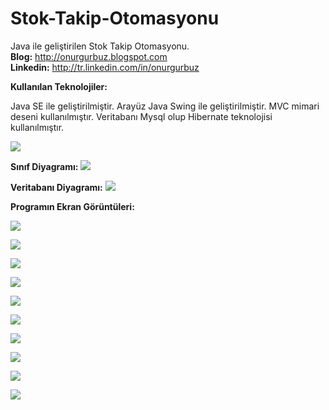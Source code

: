 # Stok-Takip-Otomasyonu
Java ile geliştirilen Stok Takip Otomasyonu.<br><b>Blog:</b> http://onurgurbuz.blogspot.com <br><b> Linkedin:</b> http://tr.linkedin.com/in/onurgurbuz

<b> Kullanılan Teknolojiler: </b>

Java SE  ile geliştirilmiştir.
Arayüz Java Swing ile geliştirilmiştir.
MVC mimari deseni kullanılmıştır.
Veritabanı Mysql olup Hibernate teknolojisi kullanılmıştır.



<a href="http://hizliresim.com/JpMONE"><img src="http://i.hizliresim.com/JpMONE.png" /></a>

<b>Sınıf Diyagramı:</b>
<a href="http://hizliresim.com/XBjEq7"><img src="http://i.hizliresim.com/XBjEq7.jpg" /></a>

<b>Veritabanı Diyagramı:</b>
<a href="http://hizliresim.com/LpXOgj"><img src="http://i.hizliresim.com/LpXOgj.png" /></a>

<b>Programın Ekran Görüntüleri:</b>

<a href="http://hizliresim.com/Dlry4O"><img src="http://i.hizliresim.com/Dlry4O.jpg" /></a>

<a href="http://hizliresim.com/RJ4OkR"><img src="http://i.hizliresim.com/RJ4OkR.jpg" /></a>

<a href="http://hizliresim.com/pRaGza"><img src="http://i.hizliresim.com/pRaGza.jpg" /></a>

<a href="http://hizliresim.com/kjaXBD"><img src="http://i.hizliresim.com/kjaXBD.jpg" /></a>

<a href="http://hizliresim.com/N5dOAX"><img src="http://i.hizliresim.com/N5dOAX.jpg" /></a>

<a href="http://hizliresim.com/aoa13Q"><img src="http://i.hizliresim.com/aoa13Q.jpg" /></a>

<a href="http://hizliresim.com/YvaOkZ"><img src="http://i.hizliresim.com/YvaOkZ.jpg" /></a>

<a href="http://hizliresim.com/8l3NZ7"><img src="http://i.hizliresim.com/8l3NZ7.jpg" /></a>

<a href="http://hizliresim.com/Dlry2v"><img src="http://i.hizliresim.com/Dlry2v.jpg" /></a>

<a href="http://hizliresim.com/mGaJ60"><img src="http://i.hizliresim.com/mGaJ60.jpg" /></a>




